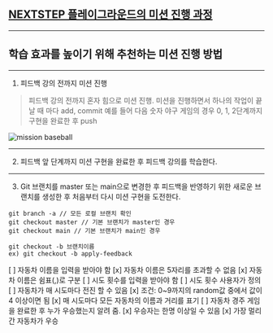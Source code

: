 ## [NEXTSTEP 플레이그라운드의 미션 진행 과정](https://github.com/next-step/nextstep-docs/blob/master/playground/README.md)

---
## 학습 효과를 높이기 위해 추천하는 미션 진행 방법

---
1. 피드백 강의 전까지 미션 진행 
> 피드백 강의 전까지 혼자 힘으로 미션 진행. 미션을 진행하면서 하나의 작업이 끝날 때 마다 add, commit
> 예를 들어 다음 숫자 야구 게임의 경우 0, 1, 2단계까지 구현을 완료한 후 push

![mission baseball](https://raw.githubusercontent.com/next-step/nextstep-docs/master/playground/images/mission_baseball.png)

---
2. 피드백 앞 단계까지 미션 구현을 완료한 후 피드백 강의를 학습한다.

---
3. Git 브랜치를 master 또는 main으로 변경한 후 피드백을 반영하기 위한 새로운 브랜치를 생성한 후 처음부터 다시 미션 구현을 도전한다.

```
git branch -a // 모든 로컬 브랜치 확인
git checkout master // 기본 브랜치가 master인 경우
git checkout main // 기본 브랜치가 main인 경우

git checkout -b 브랜치이름
ex) git checkout -b apply-feedback
```

[ ] 자동차 이름을 입력을 받아야 함
    [x] 자동차 이름은 5자리를 초과할 수 없음
    [x] 자동차 이름은 쉼표(,)로 구분
[ ] 시도 횟수를 입력을 받아야 함
    [ ] 시도 횟수 사용자가 정의
[ ] 자동차가 매 시도마다 전진 할 수 있음
    [x] 조건: 0~9까지의 random값 중에서 값이 4 이상이면 됨
[x] 매 시도마다 모든 자동차의 이름과 거리를 표기
[ ] 자동차 경주 게임을 완료한 후 누가 우승했는지 알려 줌.
    [x] 우승자는 한명 이상일 수 있음
    [x] 가장 멀리 간 자동차가 우승
